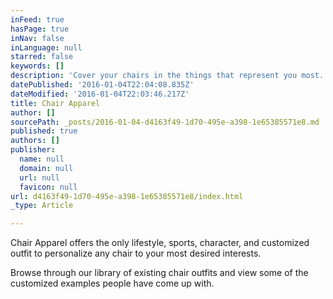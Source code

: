 ```yaml
---
inFeed: true
hasPage: true
inNav: false
inLanguage: null
starred: false
keywords: []
description: 'Cover your chairs in the things that represent you most. Sports team jerseys, animals, characters, lifestyles and more. '
datePublished: '2016-01-04T22:04:08.835Z'
dateModified: '2016-01-04T22:03:46.217Z'
title: Chair Apparel
author: []
sourcePath: _posts/2016-01-04-d4163f49-1d70-495e-a398-1e65385571e8.md
published: true
authors: []
publisher:
  name: null
  domain: null
  url: null
  favicon: null
url: d4163f49-1d70-495e-a398-1e65385571e8/index.html
_type: Article

---
```

Chair Apparel offers the only lifestyle, sports, character, and customized outfit to personalize any chair to your most desired interests. 

Browse through our library of existing chair outfits and view some of the customized examples people have come up with.